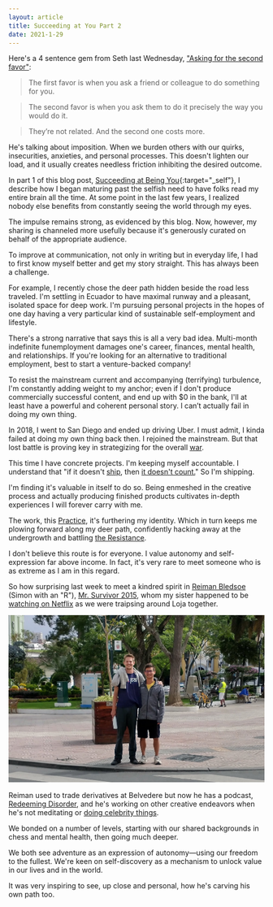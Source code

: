```yaml
---
layout: article
title: Succeeding at You Part 2
date: 2021-1-29
---
```


Here's a 4 sentence gem from Seth last Wednesday, ["Asking for the second favor"](https://seths.blog/2021/01/asking-for-the-second-favor/):

>The first favor is when you ask a friend or colleague to do something for you.

>The second favor is when you ask them to do it precisely the way you would do it.

>They’re not related. And the second one costs more.

He's talking about imposition. When we burden others with our quirks, insecurities, anxieties, and personal processes. This doesn't lighten our load, and it usually creates needless friction inhibiting the desired outcome.

In part 1 of this blog post, [Succeeding at Being You](/being-you){:target="_self"}, I describe how I began maturing past the selfish need to have folks read my entire brain all the time. At some point in the last few years, I realized nobody else benefits from constantly seeing the world through my eyes.

The impulse remains strong, as evidenced by this blog. Now, however, my sharing is channeled more usefully because it's generously curated on behalf of the appropriate audience.

To improve at communication, not only in writing but in everyday life, I had to first know myself better and get my story straight. This has always been a challenge.

For example, I recently chose the deer path hidden beside the road less traveled. I'm settling in Ecuador to have maximal runway and a pleasant, isolated space for deep work. I'm pursuing personal projects in the hopes of one day having a very particular kind of sustainable self-employment and lifestyle.

There's a strong narrative that says this is all a very bad idea. Multi-month indefinite funemployment damages one's career, finances, mental health, and relationships. If you're looking for an alternative to traditional employment, best to start a venture-backed company!

To resist the mainstream current and accompanying (terrifying) turbulence, I'm constantly adding weight to my anchor; even if I don't produce commercially successful content, and end up with $0 in the bank, I'll at least have a powerful and coherent personal story. I can’t actually fail in doing my own thing.

In 2018, I went to San Diego and ended up driving Uber. I must admit, I kinda failed at doing my own thing back then. I rejoined the mainstream. But that lost battle is proving key in strategizing for the overall [war](https://stevenpressfield.com/books/the-war-of-art/).

This time I have concrete projects. I'm keeping myself accountable. I understand that "if it doesn't [ship](https://alexarohn.com/shipping-for-the-uninitiated/), then [it doesn't count.](https://seths.blog/2020/08/shipping-creative-work/)" So I'm shipping.

I'm finding it's valuable in itself to do so. Being enmeshed in the creative process and actually producing finished products cultivates in-depth experiences I will forever carry with me.

The work, this [Practice](https://seths.blog/thepractice/), it's furthering my identity. Which in turn keeps me plowing forward along my deer path, confidently hacking away at the undergrowth and battling [the Resistance](https://en.wikipedia.org/wiki/Resistance_(creativity)).

I don't believe this route is for everyone. I value autonomy and self-expression far above income. In fact, it's very rare to meet someone who is as extreme as I am in this regard.

So how surprising last week to meet a kindred spirit in [Reiman Bledsoe](https://linktr.ee/reiman) (Simon with an "R"), [Mr. Survivor 2015](https://rhap.fandom.com/wiki/Spencer_Bledsoe), whom my sister happened to be [watching on Netflix](https://www.netflix.com/title/70153367) as we were traipsing around Loja together.

![](/img/reiman.jpg#L)

Reiman used to trade derivatives at Belvedere but now he has a podcast, [Redeeming Disorder](https://open.spotify.com/show/2cBsvpKQG9evKHUbpAoUo2), and he's working on other creative endeavors when he's not meditating or [doing celebrity things](https://www.cameo.com/spencerbledsoe).

We bonded on a number of levels, starting with our shared backgrounds in chess and mental health, then going much deeper.

We both see adventure as an expression of autonomy&mdash;using our freedom to the fullest. We're keen on self-discovery as a mechanism to unlock value in our lives and in the world.

It was very inspiring to see, up close and personal, how he's carving his own path too.
